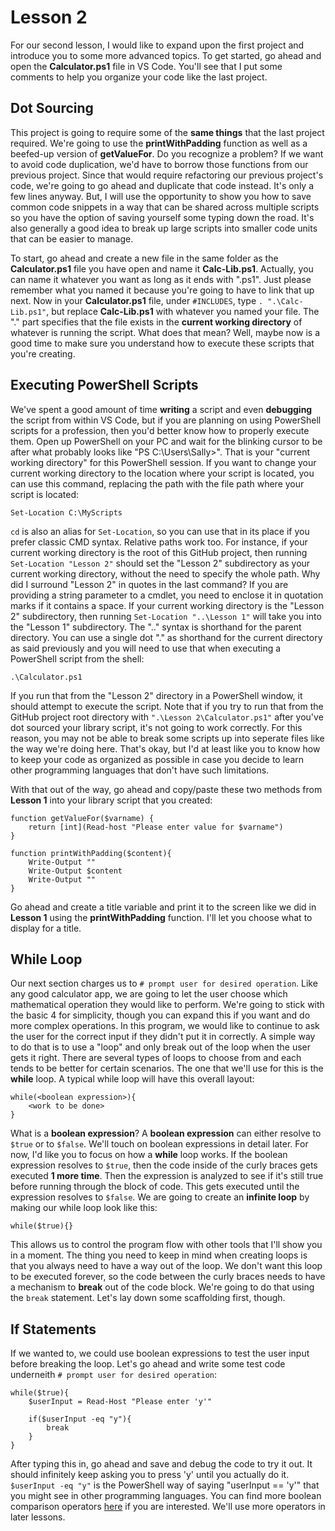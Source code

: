 # Lesson 2

For our second lesson, I would like to expand upon the first project and introduce you to some more advanced topics. To get started, go ahead and open the **Calculator.ps1** file in VS Code. You'll see that I put some comments to help you organize your code like the last project. 

## Dot Sourcing

This project is going to require some of the **same things** that the last project required. We're going to use the **printWithPadding** function as well as a beefed-up version of **getValueFor**. Do you recognize a problem? If we want to avoid code duplication, we'd have to borrow those functions from our previous project. Since that would require refactoring our previous project's code, we're going to go ahead and duplicate that code instead. It's only a few lines anyway. But, I will use the opportunity to show you how to save common code snippets in a way that can be shared across multiple scripts so you have the option of saving yourself some typing down the road. It's also generally a good idea to break up large scripts into smaller code units that can be easier to manage. 

To start, go ahead and create a new file in the same folder as the **Calculator.ps1** file you have open and name it **Calc-Lib.ps1**. Actually, you can name it whatever you want as long as it ends with ".ps1". Just please remember what you named it because you're going to have to link that up next. Now in your **Calculator.ps1** file, under `#INCLUDES`, type `. ".\Calc-Lib.ps1"`, but replace **Calc-Lib.ps1** with whatever you named your file. The ".\" part specifies that the file exists in the **current working directory** of whatever is running the script. What does that mean? Well, maybe now is a good time to make sure you understand how to execute these scripts that you're creating.

## Executing PowerShell Scripts

We've spent a good amount of time **writing** a script and even **debugging** the script from within VS Code, but if you are planning on using PowerShell scripts for a profession, then you'd better know how to properly execute them. Open up PowerShell on your PC and wait for the blinking cursor to be after what probably looks like "PS C:\Users\Sally>". That is your "current working directory" for this PowerShell session. If you want to change your current working directory to the location where your script is located, you can use this command, replacing the path with the file path where your script is located:

```
Set-Location C:\MyScripts
```

`cd` is also an alias for `Set-Location`, so you can use that in its place if you prefer classic CMD syntax. Relative paths work too. For instance, if your current working directory is the root of this GitHub project, then running `Set-Location "Lesson 2"` should set the "Lesson 2" subdirectory as your current working directory, without the need to specify the whole path. Why did I surround "Lesson 2" in quotes in the last command? If you are providing a string parameter to a cmdlet, you need to enclose it in quotation marks if it contains a space. If your current working directory is the "Lesson 2" subdirectory, then running `Set-Location "..\Lesson 1"` will take you into the "Lesson 1" subdirectory. The ".." syntax is shorthand for the parent directory. You can use a single dot "." as shorthand for the current directory as said previously and you will need to use that when executing a PowerShell script from the shell:

```
.\Calculator.ps1
```

If you run that from the "Lesson 2" directory in a PowerShell window, it should attempt to execute the script. Note that if you try to run that from the GitHub project root directory with `".\Lesson 2\Calculator.ps1"` after you've dot sourced your library script, it's not going to work correctly. For this reason, you may not be able to break some scripts up into seperate files like the way we're doing here. That's okay, but I'd at least like you to know how to keep your code as organized as possible in case you decide to learn other programming languages that don't have such limitations.

With that out of the way, go ahead and copy/paste these two methods from **Lesson 1** into your library script that you created:

```
function getValueFor($varname) {
    return [int](Read-host "Please enter value for $varname")
}

function printWithPadding($content){
    Write-Output ""
    Write-Output $content
    Write-Output ""
}
```

Go ahead and create a title variable and print it to the screen like we did in **Lesson 1** using the **printWithPadding** function. I'll let you choose what to display for a title.

## While Loop

Our next section charges us to `# prompt user for desired operation`. Like any good calculator app, we are going to let the user choose which mathematical operation they would like to perform. We're going to stick with the basic 4 for simplicity, though you can expand this if you want and do more complex operations. In this program, we would like to continue to ask the user for the correct input if they didn't put it in correctly. A simple way to do that is to use a "loop" and only break out of the loop when the user gets it right. There are several types of loops to choose from and each tends to be better for certain scenarios. The one that we'll use for this is the **while** loop. A typical while loop will have this overall layout:

```
while(<boolean expression>){
    <work to be done>
}
```

What is a **boolean expression**? A **boolean expression** can either resolve to `$true` or to `$false`. We'll touch on boolean expressions in detail later. For now, I'd like you to focus on how a **while** loop works. If the boolean expression resolves to `$true`, then the code inside of the curly braces gets executed **1 more time**. Then the expression is analyzed to see if it's still true before running through the block of code. This gets executed until the expression resolves to `$false`. We are going to create an **infinite loop** by making our while loop look like this:

```
while($true){}
```

This allows us to control the program flow with other tools that I'll show you in a moment. The thing you need to keep in mind when creating loops is that you always need to have a way out of the loop. We don't want this loop to be executed forever, so the code between the curly braces needs to have a mechanism to **break** out of the code block. We're going to do that using the `break` statement. Let's lay down some scaffolding first, though.

## If Statements

If we wanted to, we could use boolean expressions to test the user input before breaking the loop. Let's go ahead and write some test code underneith `# prompt user for desired operation`:

```
while($true){
    $userInput = Read-Host "Please enter 'y'"

    if($userInput -eq "y"){
        break
    }
}
```

After typing this in, go ahead and save and debug the code to try it out. It should infinitely keep asking you to press 'y' until you actually do it. `$userInput -eq "y"` is the PowerShell way of saying "userInput == 'y'" that you might see in other programming languages. You can find more boolean comparison operators [here](https://docs.microsoft.com/en-us/powershell/module/microsoft.powershell.core/about/about_comparison_operators?view=powershell-7.2) if you are interested. We'll use more operators in later lessons.
